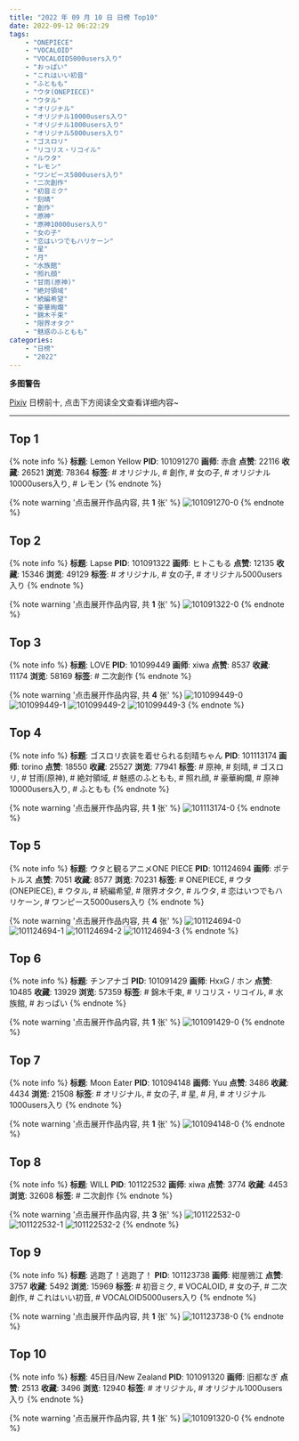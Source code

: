 ```yaml
---
title: "2022 年 09 月 10 日 日榜 Top10"
date: 2022-09-12 06:22:29
tags:
    - "ONEPIECE"
    - "VOCALOID"
    - "VOCALOID5000users入り"
    - "おっぱい"
    - "これはいい初音"
    - "ふともも"
    - "ウタ(ONEPIECE)"
    - "ウタル"
    - "オリジナル"
    - "オリジナル10000users入り"
    - "オリジナル1000users入り"
    - "オリジナル5000users入り"
    - "ゴスロリ"
    - "リコリス・リコイル"
    - "ルウタ"
    - "レモン"
    - "ワンピース5000users入り"
    - "二次創作"
    - "初音ミク"
    - "刻晴"
    - "創作"
    - "原神"
    - "原神10000users入り"
    - "女の子"
    - "恋はいつでもハリケーン"
    - "星"
    - "月"
    - "水族館"
    - "照れ顔"
    - "甘雨(原神)"
    - "絶対領域"
    - "続編希望"
    - "豪華絢爛"
    - "錦木千束"
    - "限界オタク"
    - "魅惑のふともも"
categories:
    - "日榜"
    - "2022"
---
```


<i class="fa fa-triangle-exclamation"></i>**多图警告**<i class="fa fa-triangle-exclamation"></i>

[Pixiv](https://www.pixiv.net/) 日榜前十, 点击下方阅读全文查看详细内容~

<!-- more -->

---

## Top 1

{% note info %}
**标题**: Lemon Yellow
**PID**: 101091270 **画师**: 赤倉
**点赞**: 22116 **收藏**: 26521 **浏览**: 78364
**标签**: # オリジナル, # 創作, # 女の子, # オリジナル10000users入り, # レモン
{% endnote %}

{% note warning '点击展开作品内容, 共 **1** 张' %}
![101091270-0](https://i.pixiv.re/img-original/img/2022/09/09/00/05/41/101091270_p0.png)
{% endnote %}

## Top 2

{% note info %}
**标题**: Lapse
**PID**: 101091322 **画师**: ヒトこもる
**点赞**: 12135 **收藏**: 15346 **浏览**: 49129
**标签**: # オリジナル, # 女の子, # オリジナル5000users入り
{% endnote %}

{% note warning '点击展开作品内容, 共 **1** 张' %}
![101091322-0](https://i.pixiv.re/img-original/img/2022/09/09/00/00/07/101091322_p0.png)
{% endnote %}

## Top 3

{% note info %}
**标题**: LOVE
**PID**: 101099449 **画师**: xiwa
**点赞**: 8537 **收藏**: 11174 **浏览**: 58169
**标签**: # 二次創作
{% endnote %}

{% note warning '点击展开作品内容, 共 **4** 张' %}
![101099449-0](https://i.pixiv.re/img-original/img/2022/09/09/12/00/04/101099449_p0.jpg)
![101099449-1](https://i.pixiv.re/img-original/img/2022/09/09/12/00/04/101099449_p1.jpg)
![101099449-2](https://i.pixiv.re/img-original/img/2022/09/09/12/00/04/101099449_p2.jpg)
![101099449-3](https://i.pixiv.re/img-original/img/2022/09/09/12/00/04/101099449_p3.jpg)
{% endnote %}

## Top 4

{% note info %}
**标题**: ゴスロリ衣装を着せられる刻晴ちゃん
**PID**: 101113174 **画师**: torino
**点赞**: 18550 **收藏**: 25527 **浏览**: 77941
**标签**: # 原神, # 刻晴, # ゴスロリ, # 甘雨(原神), # 絶対領域, # 魅惑のふともも, # 照れ顔, # 豪華絢爛, # 原神10000users入り, # ふともも
{% endnote %}

{% note warning '点击展开作品内容, 共 **1** 张' %}
![101113174-0](https://i.pixiv.re/img-original/img/2022/09/10/00/00/07/101113174_p0.jpg)
{% endnote %}

## Top 5

{% note info %}
**标题**: ウタと観るアニメONE PIECE
**PID**: 101124694 **画师**: ポテトルス
**点赞**: 7051 **收藏**: 8577 **浏览**: 70231
**标签**: # ONEPIECE, # ウタ(ONEPIECE), # ウタル, # 続編希望, # 限界オタク, # ルウタ, # 恋はいつでもハリケーン, # ワンピース5000users入り
{% endnote %}

{% note warning '点击展开作品内容, 共 **4** 张' %}
![101124694-0](https://i.pixiv.re/img-original/img/2022/09/10/14/17/08/101124694_p0.jpg)
![101124694-1](https://i.pixiv.re/img-original/img/2022/09/10/14/17/08/101124694_p1.jpg)
![101124694-2](https://i.pixiv.re/img-original/img/2022/09/10/14/17/08/101124694_p2.jpg)
![101124694-3](https://i.pixiv.re/img-original/img/2022/09/10/14/17/08/101124694_p3.jpg)
{% endnote %}

## Top 6

{% note info %}
**标题**: チンアナゴ
**PID**: 101091429 **画师**: HxxG / ホン
**点赞**: 10485 **收藏**: 13929 **浏览**: 57359
**标签**: # 錦木千束, # リコリス・リコイル, # 水族館, # おっぱい
{% endnote %}

{% note warning '点击展开作品内容, 共 **1** 张' %}
![101091429-0](https://i.pixiv.re/img-original/img/2022/09/09/00/00/22/101091429_p0.png)
{% endnote %}

## Top 7

{% note info %}
**标题**: Moon Eater
**PID**: 101094148 **画师**: Yuu
**点赞**: 3486 **收藏**: 4434 **浏览**: 21508
**标签**: # オリジナル, # 女の子, # 星, # 月, # オリジナル1000users入り
{% endnote %}

{% note warning '点击展开作品内容, 共 **1** 张' %}
![101094148-0](https://i.pixiv.re/img-original/img/2022/09/09/02/02/50/101094148_p0.jpg)
{% endnote %}

## Top 8

{% note info %}
**标题**: WILL
**PID**: 101122532 **画师**: xiwa
**点赞**: 3774 **收藏**: 4453 **浏览**: 32608
**标签**: # 二次創作
{% endnote %}

{% note warning '点击展开作品内容, 共 **3** 张' %}
![101122532-0](https://i.pixiv.re/img-original/img/2022/09/10/16/08/53/101122532_p0.jpg)
![101122532-1](https://i.pixiv.re/img-original/img/2022/09/10/16/08/53/101122532_p1.jpg)
![101122532-2](https://i.pixiv.re/img-original/img/2022/09/10/16/08/53/101122532_p2.jpg)
{% endnote %}

## Top 9

{% note info %}
**标题**: 逃跑了！逃跑了！
**PID**: 101123738 **画师**: 紺屋鴉江
**点赞**: 3757 **收藏**: 5492 **浏览**: 15969
**标签**: # 初音ミク, # VOCALOID, # 女の子, # 二次創作, # これはいい初音, # VOCALOID5000users入り
{% endnote %}

{% note warning '点击展开作品内容, 共 **1** 张' %}
![101123738-0](https://i.pixiv.re/img-original/img/2022/09/10/13/12/33/101123738_p0.jpg)
{% endnote %}

## Top 10

{% note info %}
**标题**: 45日目/New Zealand
**PID**: 101091320 **画师**: 旧都なぎ
**点赞**: 2513 **收藏**: 3496 **浏览**: 12940
**标签**: # オリジナル, # オリジナル1000users入り
{% endnote %}

{% note warning '点击展开作品内容, 共 **1** 张' %}
![101091320-0](https://i.pixiv.re/img-original/img/2022/09/09/00/00/06/101091320_p0.jpg)
{% endnote %}
